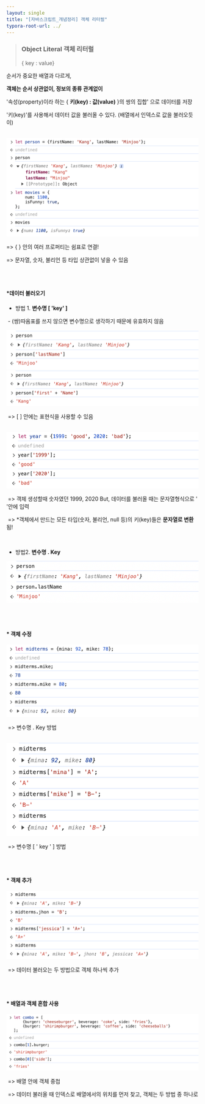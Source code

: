 ```yaml
---
layout: single
title: "[자바스크립트_개념정리] 객체 리터럴"
typora-root-url: ../
---
```






>  ### Object Literal   객체 리터럴
>
> { key : value}





순서가 중요한 배열과 다르게, 

__객체는 순서 상관없이, 정보의 종류 관계없이__ 

'속성(property)이라 하는 { **키(key) : 값(value)** }의 쌍의 집합' 으로 데이터를 저장

'키(key)'를 사용해서 데이터 값을 불러올 수 있다. (배열에서 인덱스로 값을 불러오듯이)



 <br>

 <img src="/images/2024-03-06-object1/image-20240306194533427.png" alt="image-20240306194533427" style="zoom:67%;" />

=>  { } 안의 여러 프로퍼티는 쉼표로 연결!

=> 문자열, 숫자, 불리언 등 타입 상관없이 넣을 수 있음



<br>

<br>

#### *데이터 불러오기

- 방법 1.   **변수명 [ 'key' ]**

​	- (쌍)따옴표를 쓰지 않으면 변수명으로 생각하기 때문에 유효하지 않음

 <img src="/images/2024-03-06-object1/image-20240306231859660.png" alt="image-20240306231859660" style="zoom:67%;" />

<br>

 <img src="/images/2024-03-06-object1/image-20240306232033751.png" alt="image-20240306232033751" style="zoom:67%;" />

​	=>  [ ] 안에는 표현식을 사용할 수 있음



<br>

 <img src="/images/2024-03-06-object1/image-20240306232503679.png" alt="image-20240306232503679" style="zoom:67%;" />

​	=>  객체 생성할때 숫자였던 1999, 2020  But, 데이터를 불러올 때는 문자열형식으로 ' '안에 입력

​	=> *객체에서 만드는 모든 타입(숫자, 불리언, null 등)의 키(key)들은 **문자열로 변환**됨!



<br>



- 방법2.  **변수명 . Key**



​	<img src="/images/2024-03-06-object1/image-20240306233328144.png" alt="image-20240306233328144" style="zoom:67%;" />



<br>

<br>



#### * 객체 수정



<img src="/images/2024-03-06-object1/image-20240306233908174.png" alt="image-20240306233908174" style="zoom:67%;" />

​	=> 변수명 . Key 방법



<br>

 <img src="/images/2024-03-06-object1/image-20240306234112666.png" alt="image-20240306234112666" style="zoom:67%;" />

​		=> 변수명 [ ' key ' ] 방법



<br>

<br>



#### * 객체 추가



<img src="/images/2024-03-06-object1/image-20240306234343143.png" alt="image-20240306234343143" style="zoom:67%;" />

​	=> 데이터 불러오는 두 방법으로 객체 하나씩 추가	



<br>

<br>



#### * 배열과 객체 혼합 사용



<img src="/images/2024-03-06-object1/image-20240306235321734.png" alt="image-20240306235321734" style="zoom:67%;" />

​	=>  배열 안에 객체 중첩

​	=> 데이터 불러올 때 인덱스로 배열에서의 위치를 먼저 찾고, 객체는 두 방법 중 하나로

<br>
